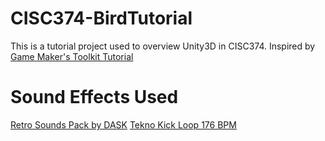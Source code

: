 # CISC374-BirdTutorial
This is a tutorial project used to overview Unity3D in CISC374.
Inspired by [Game Maker's Toolkit Tutorial](https://www.youtube.com/watch?v=XtQMytORBmM&ab_channel=GameMaker%27sToolkit)

# Sound Effects Used
[Retro Sounds Pack by DASK](https://dagurasusk.itch.io/retrosounds)
[Tekno Kick Loop 176 BPM](https://pixabay.com/sound-effects/tekno-kick-loop-176-bpm-292894/)
